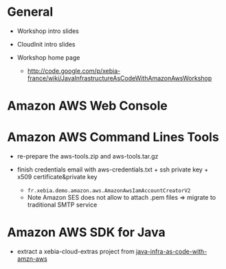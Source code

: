 # General #

  * Workshop intro slides

  * CloudInit intro slides

  * Workshop home page
    * http://code.google.com/p/xebia-france/wiki/JavaInfrastructureAsCodeWithAmazonAwsWorkshop

# Amazon AWS Web Console #

# Amazon AWS Command Lines Tools #

  * re-prepare the aws-tools.zip and aws-tools.tar.gz

  * finish credentials email with aws-credentials.txt + ssh private key + x509 certificate&private key
    * `fr.xebia.demo.amazon.aws.AmazonAwsIamAccountCreatorV2`
    * Note Amazon SES does not allow to attach .pem files => migrate to traditional SMTP service


# Amazon AWS SDK for Java #

  * extract a xebia-cloud-extras project from [java-infra-as-code-with-amzn-aws](https://xebia-france.googlecode.com/svn/training/java-infra-as-code-with-amzn-aws/trunk)